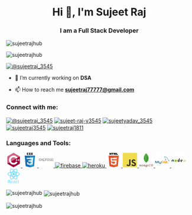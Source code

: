 <h1 align="center">Hi 👋, I'm Sujeet Raj</h1>
<h3 align="center">I am a Full Stack Developer</h3>

<p align="left"> <img src="https://thumbs.dreamstime.com/b/web-development-coding-programming-internet-technology-business-concept-web-development-coding-programming-internet-technology-121903546.jpg" alt="sujeetrajhub" /> </p>


<p align="left"> <img src="https://komarev.com/ghpvc/?username=sujeetrajhub&label=Profile%20views&color=0e75b6&style=flat" alt="sujeetrajhub" /> </p>

<p align="left"> <a href="https://twitter.com/@sujeetraj_3545" target="blank"><img src="https://img.shields.io/twitter/follow/@sujeetraj_3545?logo=twitter&style=for-the-badge" alt="@sujeetraj_3545" /></a> </p>

- 🔭 I’m currently working on **DSA**

- 📫 How to reach me **sujeetraj77777@gmail.com**

<h3 align="left">Connect with me:</h3>
<p align="left">
<a href="https://twitter.com/@sujeetraj_3545" target="blank"><img align="center" src="https://raw.githubusercontent.com/rahuldkjain/github-profile-readme-generator/master/src/images/icons/Social/twitter.svg" alt="@sujeetraj_3545" height="30" width="40" /></a>
<a href="https://linkedin.com/in/sujeet-raj-y3545" target="blank"><img align="center" src="https://raw.githubusercontent.com/rahuldkjain/github-profile-readme-generator/master/src/images/icons/Social/linked-in-alt.svg" alt="sujeet-raj-y3545" height="30" width="40" /></a>
<a href="https://instagram.com/sujeetyadav_3545" target="blank"><img align="center" src="https://raw.githubusercontent.com/rahuldkjain/github-profile-readme-generator/master/src/images/icons/Social/instagram.svg" alt="sujeetyadav_3545" height="30" width="40" /></a>
<a href="https://www.leetcode.com/sujeetraj3545" target="blank"><img align="center" src="https://raw.githubusercontent.com/rahuldkjain/github-profile-readme-generator/master/src/images/icons/Social/leet-code.svg" alt="sujeetraj3545" height="30" width="40" /></a>
<a href="https://auth.geeksforgeeks.org/user/sujeetraj1811" target="blank"><img align="center" src="https://raw.githubusercontent.com/rahuldkjain/github-profile-readme-generator/master/src/images/icons/Social/geeks-for-geeks.svg" alt="sujeetraj1811" height="30" width="40" /></a>
</p>

<h3 align="left">Languages and Tools:</h3>
<p align="left"> <a href="https://www.w3schools.com/cpp/" target="_blank" rel="noreferrer"> <img src="https://raw.githubusercontent.com/devicons/devicon/master/icons/cplusplus/cplusplus-original.svg" alt="cplusplus" width="40" height="40"/> </a> <a href="https://www.w3schools.com/css/" target="_blank" rel="noreferrer"> <img src="https://raw.githubusercontent.com/devicons/devicon/master/icons/css3/css3-original-wordmark.svg" alt="css3" width="40" height="40"/> </a> <a href="https://expressjs.com" target="_blank" rel="noreferrer"> <img src="https://raw.githubusercontent.com/devicons/devicon/master/icons/express/express-original-wordmark.svg" alt="express" width="40" height="40"/> </a> <a href="https://firebase.google.com/" target="_blank" rel="noreferrer"> <img src="https://www.vectorlogo.zone/logos/firebase/firebase-icon.svg" alt="firebase" width="40" height="40"/> </a> <a href="https://heroku.com" target="_blank" rel="noreferrer"> <img src="https://www.vectorlogo.zone/logos/heroku/heroku-icon.svg" alt="heroku" width="40" height="40"/> </a> <a href="https://www.w3.org/html/" target="_blank" rel="noreferrer"> <img src="https://raw.githubusercontent.com/devicons/devicon/master/icons/html5/html5-original-wordmark.svg" alt="html5" width="40" height="40"/> </a> <a href="https://developer.mozilla.org/en-US/docs/Web/JavaScript" target="_blank" rel="noreferrer"> <img src="https://raw.githubusercontent.com/devicons/devicon/master/icons/javascript/javascript-original.svg" alt="javascript" width="40" height="40"/> </a> <a href="https://www.mongodb.com/" target="_blank" rel="noreferrer"> <img src="https://raw.githubusercontent.com/devicons/devicon/master/icons/mongodb/mongodb-original-wordmark.svg" alt="mongodb" width="40" height="40"/> </a> <a href="https://www.mysql.com/" target="_blank" rel="noreferrer"> <img src="https://raw.githubusercontent.com/devicons/devicon/master/icons/mysql/mysql-original-wordmark.svg" alt="mysql" width="40" height="40"/> </a> <a href="https://nodejs.org" target="_blank" rel="noreferrer"> <img src="https://raw.githubusercontent.com/devicons/devicon/master/icons/nodejs/nodejs-original-wordmark.svg" alt="nodejs" width="40" height="40"/> </a> <a href="https://reactjs.org/" target="_blank" rel="noreferrer"> <img src="https://raw.githubusercontent.com/devicons/devicon/master/icons/react/react-original-wordmark.svg" alt="react" width="40" height="40"/> </a> </p>

<p><img align="left" src="https://github-readme-stats.vercel.app/api/top-langs?username=sujeetrajhub&show_icons=true&locale=en&layout=compact" alt="sujeetrajhub" /></p>

<p>&nbsp;<img align="center" src="https://github-readme-stats.vercel.app/api?username=sujeetrajhub&show_icons=true&locale=en" alt="sujeetrajhub" /></p>

<p><img align="center" src="https://github-readme-streak-stats.herokuapp.com/?user=sujeetrajhub&" alt="sujeetrajhub" /></p>
